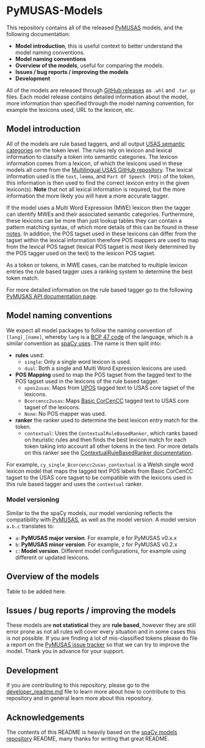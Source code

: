 # PyMUSAS-Models

This repository contains all of the released [PyMUSAS](https://ucrel.github.io/pymusas/) models, and the following documentation:

* **Model introduction**, this is useful context to better understand the model naming conventions.
* **Model naming conventions**
* **Overview of the models**, useful for comparing the models.
* **Issues / bug reports / improving the models**
* **Development**

All of the models are released through [GitHub releases](https://github.com/UCREL/pymusas-models/releases) as `.whl` and `.tar.gz` files. Each model release contains detailed information about the model, more information than specified through the model naming convention, for example the lexicons used, URL to the lexicon, etc.

## Model introduction

All of the models are rule based taggers, and all output [USAS semantic categories](https://ucrel.lancs.ac.uk/usas/) on the token level. The rules rely on lexicon and lexical information to classify a token into semantic categories. The lexicon information comes from a lexicon, of which the lexicons used in these models all come from the [Multilingual USAS GitHub repository](https://github.com/UCREL/Multilingual-USAS). The lexical information used is the `text`, `lemma`, and `Part Of Speech (POS)` of the token, this information is then used to find the correct lexicon entry in the given lexicon(s). **Note** that not all lexical information is required, but the more information the more likely you will have a more accurate tagger.

If the model uses a Multi Word Expression (MWE) lexicon then the tagger can identify MWEs and their associated semantic categories. Furthermore, these lexicons can be more than just lookup tables they can contain a pattern matching syntax, of which more details of this can be found in these [notes](). In addition, the POS tagset used in these lexicons can differ from the tagset within the lexical information therefore POS mappers are used to map from the lexical POS tagset (lexical POS tagset is most likely determined by the POS tagger used on the text) to the lexicon POS tagset.

As a token or tokens, in MWE cases, can be matched to multiple lexicon entries the rule based tagger uses a ranking system to determine the best token match.

For more detailed information on the rule based tagger go to the following [PyMUSAS API documentation page]().

## Model naming conventions
 
We expect all model packages to follow the naming convention of `[lang]_[name]`, whereby `lang` is a [BCP 47 code](https://www.w3.org/International/articles/language-tags/) of the language, which is a similar convention as [spaCy uses](https://github.com/explosion/spacy-models#model-naming-conventions). The name is then split into:

* **rules** used:
    * `single`: Only a single word lexicon is used.
    * `dual`: Both a single and Multi Word Expression lexicons are used.
* **POS Mapping** used to map the POS tagset from the tagged text to the POS tagset used in the lexicons of the rule based tagger.
    * `upos2usas`: Maps from [UPOS](https://universaldependencies.org/u/pos/) tagged text to USAS core tagset of the lexicons.
    * `Bcorcencc2usas`: Maps [Basic CorCenCC](https://ucrel.github.io/pymusas/api/pos_mapper) tagged text to USAS core tagset of the lexicons.
    * `None`: No POS mapper was used.
* **ranker** the ranker used to determine the best lexicon entry match for the token.
    * `contextual`: Uses the `ContextualRuleBasedRanker`, which ranks based on heuristic rules and then finds the best lexicon match for each token taking into account all other tokens in the text. For more details on this ranker see the [ContextualRuleBasedRanker documentation]().

For example, `cy_single_Bcorcencc2usas_contextual` is a Welsh single word lexicon model that maps the tagged text POS labels from Basic CorCenCC tagset to the USAS core tagset to be compatible with the lexicons used in this rule based tagger and uses the `contextual` ranker.

### Model versioning

Similar to the the spaCy models, our model versioning reflects the compatibility with [PyMUSAS](https://github.com/ucrel/pymusas), as well as the model version. A model version `a.b.c` translates to:

* `a`: **PyMUSAS major version**. For example, `0` for PyMUSAS v0.x.x
* `b`: **PyMUSAS minor version**. For example, `2` for PyMUSAS v0.2.x
* `c`: **Model version**. Different model configurations, for example using different or updated lexicons.

## Overview of the models

Table to be added here.

## Issues / bug reports / improving the models

These models are **not statistical** they are **rule based**, however they are still error prone as not all rules will cover every situation and in some cases this is not possible. If you are finding a lot of mis-classified tokens please do file a report on the [PyMUSAS issue tracker](https://github.com/UCREL/pymusas/issues) so that we can try to improve the model. Thank you in advance for your support.

## Development

If you are contributing to this repository, please go to the [developer_readme.md](./developer_readme.md) file to learn more about how to contribute to this repository and in general learn more about this repository.

## Acknowledgements

The contents of this README is heavily based on the [spaCy models repository](https://github.com/explosion/spacy-models) README, many thanks for writing that great README.